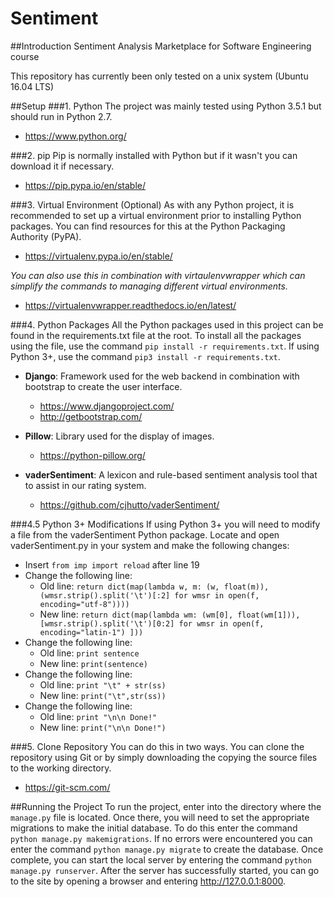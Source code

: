 # Sentiment
##Introduction
Sentiment Analysis Marketplace for Software Engineering course

This repository has currently been only tested on a unix system (Ubuntu 16.04 LTS)

##Setup
###1. Python
The project was mainly tested using Python 3.5.1 but should run in Python 2.7.
- https://www.python.org/

###2. pip
Pip is normally installed with Python but if it wasn't you can download it if necessary.
- https://pip.pypa.io/en/stable/

###3. Virtual Environment (Optional)
As with any Python project, it is recommended to set up a virtual environment prior to installing Python packages. You can find resources for this at the Python Packaging Authority (PyPA).
- https://virtualenv.pypa.io/en/stable/

*You can also use this in combination with virtaulenvwrapper which can simplify the commands to managing different virtual environments.*
- https://virtualenvwrapper.readthedocs.io/en/latest/

###4. Python Packages
All the Python packages used in this project can be found in the requirements.txt file at the root. To install all the packages using the file, use the command `pip install -r requirements.txt`. If using Python 3+, use the command `pip3 install -r requirements.txt`.

- **Django**: Framework used for the web backend in combination with bootstrap to create the user interface.
  - https://www.djangoproject.com/
  - http://getbootstrap.com/

- **Pillow**: Library used for the display of images.
  - https://python-pillow.org/

- **vaderSentiment**: A lexicon and rule-based sentiment analysis tool that to assist in our rating system.
  - https://github.com/cjhutto/vaderSentiment/

###4.5 Python 3+ Modifications
If using Python 3+ you will need to modify a file from the vaderSentiment Python package. Locate and open vaderSentiment.py in your system and make the following changes:

- Insert `from imp import reload` after line 19
- Change the following line:
  - Old line: `return dict(map(lambda w, m: (w, float(m)), (wmsr.strip().split('\t')[:2] for wmsr in open(f, encoding="utf-8"))))`
  - New line: `return dict(map(lambda wm: (wm[0], float(wm[1])), [wmsr.strip().split('\t')[0:2] for wmsr in open(f, encoding="latin-1") ]))`
- Change the following line:
  - Old line: `print sentence`
  - New line: `print(sentence)`
- Change the following line:
  - Old line: `print "\t" + str(ss)`
  - New line: `print("\t",str(ss))`
- Change the following line:
  - Old line: `print "\n\n Done!"`
  - New line: `print("\n\n Done!")`
  
###5. Clone Repository
You can do this in two ways. You can clone the repository using Git or by simply downloading the copying the source files to the working directory.
- https://git-scm.com/

##Running the Project
To run the project, enter into the directory where the `manage.py` file is located. Once there, you will need to set the appropriate migrations to make the initial database. To do this enter the command `python manage.py makemigrations`. If no errors were encountered you can enter the command `python manage.py migrate` to create the database. Once complete, you can start the local server by entering the command `python manage.py runserver`. After the server has successfully started, you can go to the site by opening a browser and entering http://127.0.0.1:8000.
